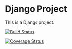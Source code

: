 # Django Project

This is a Django project.

[![Build Status](https://app.travis-ci.com/Trigon1015/Django_Project.svg?branch=main)](https://app.travis-ci.com/Trigon1015/Django_Project)


[![Coverage Status](https://coveralls.io/repos/github/Trigon1015/Django_Project/badge.svg?branch=main)](https://coveralls.io/github/Trigon1015/Django_Project?branch=main)

